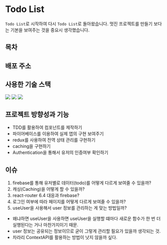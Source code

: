 # Todo List

`Todo List`로 시작하여 다시 `Todo List`로 돌아왔습니다. 멋진 프로젝트를 만들기 보다는 기본을 보여주는 것을 중요시 생각했습니다.

## 목차

## 배포 주소

## 사용한 기술 스택

<div>
  <img src="https://img.shields.io/badge/TypeScript-3178C6?style=for-the-badge&logo=TypeScript&logoColor=white"/>
  <img src="https://img.shields.io/badge/React-61DAFB?style=for-the-badge&logo=React&logoColor=white"/>
  <img src="https://img.shields.io/badge/Firebase-FFCA28?style=for-the-badge&logo=Firebase&logoColor=white"/>
</div>

## 프로젝트 방향성과 기능

- TDD를 활용하여 컴포넌트를 제작하기
- 파이어베이스를 이용하여 실제 앱의 구현 보여주기
- redux를 사용하여 전역 상태 관리를 구현하기
- caching을 구현하기
- Authentication을 통해서 유저의 인증여부 확인하기

## 이슈

1. firebase를 통해 유저별로 데이터(todo)를 어떻게 다르게 보여줄 수 있을까?
2. 캐싱(Caching)을 어떻게 할 수 있을까?
3. react-router 6.4 대응과 firebase?
4. 로그인 여부에 따라 페이지를 어떻게 다르게 보여줄 수 있을까?
5. useUser을 사용해서 user 정보를 관리하는 게 맞는 방법일까?

- 왜냐하면 useUser을 사용하면 useUser을 실행할 떄마다 새로운 함수가 한 번 더 실행된다는 거나 마찬가지이기 때문.
- user 정보는 공유되는 정보이므로 굳이 그렇게 관리할 필요가 있을까 생각되는 것.
- 차라리 ContextAPI를 활용하는 방법이 낫지 않을까 싶다.
